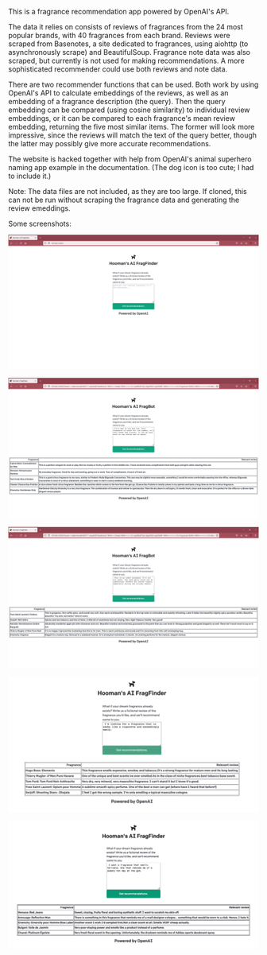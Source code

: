 This is a fragrance recommendation app powered by OpenAI's API.

The data it relies on consists of reviews of fragrances from the 24 most popular brands, with 40 fragrances from each brand.
Reviews were scraped from Basenotes, a site dedicated to fragrances, using aiohttp (to asynchronously scrape) and BeautifulSoup. Fragrance note data was also scraped, but currently is not used for making recommendations. A more sophisticated recommender could use both reviews and note data.

There are two recommender functions that can be used. Both work by using OpenAI's API to calculate embeddings of the reviews, as well as an embedding of a fragrance description (the query). Then the query embedding can be compared (using cosine similarity) to individual review embeddings, or it can be compared to each fragrance's mean review embedding, returning the five most similar items. The former will look more impressive, since the reviews will match the text of the query better, though the latter may possibly give more accurate recommendations.

The website is hacked together with help from OpenAI's animal superhero naming app example in the documentation. (The dog icon is too cute; I had to include it.)

Note:
The data files are not included, as they are too large. If cloned, this can not be run without scraping the fragrance data and generating the review emeddings.

Some screenshots:

![home page](https://github.com/hsherkat/openai-fragfinder/blob/master/screenshots/screenshot0.png)

![sample](https://github.com/hsherkat/openai-fragfinder/blob/master/screenshots/screenshot1.png)

![sample](https://github.com/hsherkat/openai-fragfinder/blob/master/screenshots/screenshot2.png)

![sample](https://github.com/hsherkat/openai-fragfinder/blob/master/screenshots/screenshot%20dustin.png)

![sample](https://github.com/hsherkat/openai-fragfinder/blob/master/screenshots/screenshot%20eric.png)
